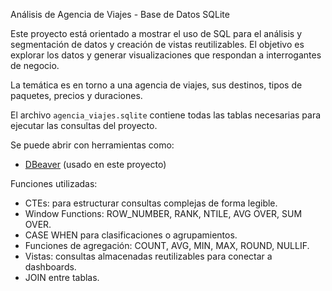 Análisis de Agencia de Viajes - Base de Datos SQLite

Este proyecto está orientado a mostrar el uso de SQL para el análisis y segmentación de datos y creación de vistas reutilizables.
El objetivo es explorar los datos y generar visualizaciones que respondan a interrogantes de negocio.

La temática es en torno a una agencia de viajes, sus destinos, tipos de paquetes, precios y duraciones.

El archivo `agencia_viajes.sqlite` contiene todas las tablas necesarias para ejecutar las consultas del proyecto.

Se puede abrir con herramientas como:
- [DBeaver](https://dbeaver.io/) (usado en este proyecto)

Funciones utilizadas:
- CTEs: para estructurar consultas complejas de forma legible.
- Window Functions: ROW_NUMBER, RANK,  NTILE, AVG OVER, SUM OVER.
- CASE WHEN para clasificaciones o agrupamientos.
- Funciones de agregación: COUNT, AVG, MIN, MAX, ROUND, NULLIF.
- Vistas: consultas almacenadas reutilizables para conectar a dashboards.
- JOIN entre tablas.
